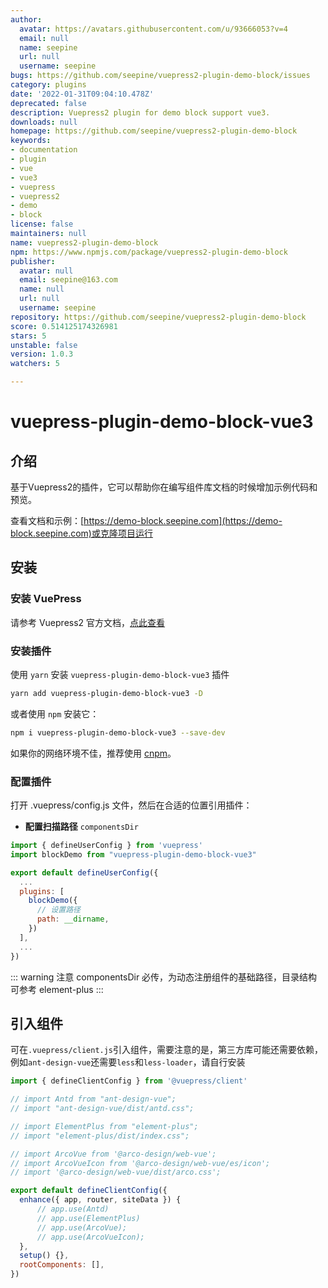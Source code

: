 ```yaml
---
author:
  avatar: https://avatars.githubusercontent.com/u/93666053?v=4
  email: null
  name: seepine
  url: null
  username: seepine
bugs: https://github.com/seepine/vuepress2-plugin-demo-block/issues
category: plugins
date: '2022-01-31T09:04:10.478Z'
deprecated: false
description: Vuepress2 plugin for demo block support vue3.
downloads: null
homepage: https://github.com/seepine/vuepress2-plugin-demo-block
keywords:
- documentation
- plugin
- vue
- vue3
- vuepress
- vuepress2
- demo
- block
license: false
maintainers: null
name: vuepress2-plugin-demo-block
npm: https://www.npmjs.com/package/vuepress2-plugin-demo-block
publisher:
  avatar: null
  email: seepine@163.com
  name: null
  url: null
  username: seepine
repository: https://github.com/seepine/vuepress2-plugin-demo-block
score: 0.514125174326981
stars: 5
unstable: false
version: 1.0.3
watchers: 5

---
```


# vuepress-plugin-demo-block-vue3
## 介绍
基于Vuepress2的插件，它可以帮助你在编写组件库文档的时候增加示例代码和预览。

查看文档和示例：[https://demo-block.seepine.com](https://demo-block.seepine.com)或克隆项目运行

## 安装

### 安装 VuePress

请参考 Vuepress2 官方文档，[点此查看](https://v2.vuepress.vuejs.org/zh/guide/getting-started.html)

### 安装插件

使用 `yarn` 安装 `vuepress-plugin-demo-block-vue3` 插件

```bash
yarn add vuepress-plugin-demo-block-vue3 -D
```

或者使用 `npm` 安装它：

```bash
npm i vuepress-plugin-demo-block-vue3 --save-dev
```

如果你的网络环境不佳，推荐使用 [cnpm](https://github.com/cnpm/cnpm)。

### 配置插件

打开 .vuepress/config.js 文件，然后在合适的位置引用插件：

- **配置扫描路径** `componentsDir`

```js
import { defineUserConfig } from 'vuepress'
import blockDemo from "vuepress-plugin-demo-block-vue3"

export default defineUserConfig({
  ...
  plugins: [
    blockDemo({
      // 设置路径
      path: __dirname,
    })
  ],
  ...
})
```
::: warning 注意
componentsDir 必传，为动态注册组件的基础路径，目录结构可参考 element-plus
:::

## 引入组件
可在`.vuepress/client.js`引入组件，需要注意的是，第三方库可能还需要依赖，例如`ant-design-vue`还需要`less`和`less-loader`，请自行安装

```js
import { defineClientConfig } from '@vuepress/client'

// import Antd from "ant-design-vue";
// import "ant-design-vue/dist/antd.css";

// import ElementPlus from "element-plus";
// import "element-plus/dist/index.css";

// import ArcoVue from '@arco-design/web-vue';
// import ArcoVueIcon from '@arco-design/web-vue/es/icon';
// import '@arco-design/web-vue/dist/arco.css';

export default defineClientConfig({
  enhance({ app, router, siteData }) {
      // app.use(Antd)
      // app.use(ElementPlus)
      // app.use(ArcoVue);
      // app.use(ArcoVueIcon);
  },
  setup() {},
  rootComponents: [],
})
```
